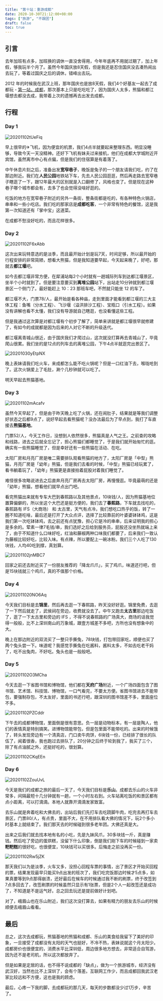 ```yaml
---
title: "第十站：重游成都"
date: 2020-10-30T21:12:00+08:00
tags: ["旅游", "不跟团"] 
draft: false
toc: true
---
```


## 引言

去年加班有点多，加班换的调休一直没舍得用，今年年底再不用就过期了，加上年假，够我玩半个月了。虽然今年国庆放8天假，但是我还是忍住国庆没去凑热闹出去玩了，等着过国庆之后的调休，错峰出去玩。

2012 年的时候我在武汉上班，那年国庆也是放8天假，我们4个好基友一起去了成都玩 - [第一站，成都](https://blog.forecho.com/di-yi-zhan-cheng-dou.html)，那次基本上只是吃吃吃了，因为国庆人太多，熊猫和都江堰想去都没去成，我带着上次的遗憾再去出发去成都。

<!--more-->

## 行程

### Day 1

![20201102tUeFiq](https://blog-1251237404.cos.ap-guangzhou.myqcloud.com/20201102tUeFiq.jpg)

早上很早的✈飞机️，因为便宜的机票，我们4点半就要起来整理东西。明显没睡够，导致今天一天没精神。还好下飞机有妹夫过来接机，他们在成都大学城附近开宾馆，虽然离市中心有点偏，但是我们的住宿算是有着落了。

中午休息片刻之后，准备出发**宽窄巷子**，晚饭是兔子的一个朋友请我们吃，约了在那边附近。我们在**人民公园**地铁站下车，先去人民公园逛逛，然后再走路去宽窄巷子瞎逛了一下，跟12年最大的区别就是入口翻修了，风格也变了。但是现在这种巷子哪个城市都会有，去多了也会觉得没啥好逛的。

吃饭的地方在宽窄巷子附近的另外一条街，整条街都是吃的，有各种特色火锅店，串串和一些小吃店。我们吃的那家店是**成都吃客**，一个非常有特色的餐馆，这是我第一次知道还有「掌中宝」这道菜。

在成都不愁没好吃的，而且花样很多。

### Day 2

![20201102F6xAbb](https://blog-1251237404.cos.ap-guangzhou.myqcloud.com/20201102F6xAbb.jpg)

这次出来玩特意选的是淡季，而且最开始计划是玩7天，时间足够，所以最开始的行程安排的非常简陋，想看大熊猫，但是我知道要早起，今天起来晚了，好吧，那就去**都江堰**吧。

如今去都江堰非常方便，在犀浦站每2个小时就有一趟城际列车到达都江堰景区，坐半个小时就到了。但是要注意要买到**离堆公园**站下，出站走10分钟就到都江堰景区一个侧门了。最好能赶上 10：23 那班车吧，不然就只能坐 12 的车了。

都江堰不大，门票78/人，最开始是看各种庙，走到里面才能看到都江堰的三大主体工程：鱼嘴（分水工程）、飞沙堰（溢洪排沙工程）、宝瓶口（引水工程）。如果没有讲解也看不太懂，我们没有导游就自己瞎逛，也没看懂这些工程。

但是我通过这次算是对都江堰有个初步了解了，简单来讲就是都江堰很早就修建了，有如今的成就都是因为后来的人对它不断的升级迭代。

都江堰离青城山很近，由于国庆我们才爬过山，这次就没打算再去青城山了，毕竟爬山很累。我们坐的是12点的列车去的离堆公园，下午4点半就逛完出景区了。

![20201030yEtpNX](https://blog-1251237404.cos.ap-guangzhou.myqcloud.com/20201030yEtpNX.jpg)

晚上表妹请我们吃火车，来成都怎么能不吃火锅呢？但是一口红油下去，喉咙呛到了。这次火锅爱上了毛肚，涮个几秒钟就可以吃了。

明天早起去熊猫基地。

### Day 3

![20201102mAcafv](https://blog-1251237404.cos.ap-guangzhou.myqcloud.com/20201102mAcafv.jpg)

虽然今天早起了，但是由于昨天晚上吃了火锅，还在闹肚子，结果就是等我们调整好状态之后都9点了，说好早起去看熊猫呢？没办法最后为了早点到，我打了车直接去**熊猫基地**。

门票52/人，今天工作日，没想到人依然很多，熊猫真是人气之王。之前查的攻略和线路，进去之后就全忘记了，担心熊猫们都睡觉了，于是我们就开始匆忙的逛。确实有一些熊猫睡觉了，但是幸好还有一些熊猫在活动、在吃。

太阳厂房和月亮厂房是唯二需要排队观看熊猫的地方了，太阳厂房是「中型」熊猫，月亮厂房是「幼年」熊猫，但是我们去看的时候，「中型」熊猫已经玩累了，看书躺着玩了，「幼年」熊猫更是直接拍着屁股对着我们睡觉了。

难怪很多攻略说进去之后直奔月亮厂房再去太阳厂房，再慢慢逛。毕竟最萌的还是「幼年」熊猫，想看他们就早点出门吧。

看完熊猫出来就有专车大巴到春熙路以及其他景点，10块钱/人，因为熊猫基地位置算偏僻的，所以坐这个大巴还是挺方便的，我们去了**春熙路**，下车就去找吃的，春熙路有 IFS（大商场） 和 太古里，天气有点冷，我们想吃口热乎的饭，转了一圈不知道吃啥，最后还是打开了大众点评，选择了比较靠前的叶婆婆钵钵鸡，这是我们第一次吃钵钵鸡，去之前还有点犹豫，担心它是冷的串串，后来证明我的担心是多余的。荤素一律7毛钱/串，我们选好之后给到服务员，屁股还没坐热就端上来了，由于不知道什么口味好吃，红油和藤椒两种口味我们都要了，后来我们一致认为藤椒比较好吃，比较入味。有点辣，所以要配上一碗冰粉。我们三个人吃了130块钱，人均40吃到撑，真划算。

![20201102jnMBC7](https://blog-1251237404.cos.ap-guangzhou.myqcloud.com/20201102jnMBC7.jpg)

回家之前还去附近买了一份朋友推荐的「降龙爪爪」，买了鸡爪，味道还行吧，但是15块钱就三个鸡爪，真的不值那个价格。

### Day 4

![202011020NO6Aq](https://blog-1251237404.cos.ap-guangzhou.myqcloud.com/202011020NO6Aq.jpg)

今天我们目标是去**锦里**，然后再去逛一下春熙路，昨天没好好逛。锦里免费，去逛了一下然后就走了，武侯祠在旁边，收费就没去了。中午又跑去**太古里**那边吃饭了，逛了一下太古里和旁边的 IFS ，不得不说春熙路的广场真大，商场的话我觉得一般般，比不上深圳南山的万象城，跟壹方城差不多吧，方所也没有想象中的大。

晚上在那边附近的双流买了一整只手撕兔，78块钱，打包带回家吃，顺便也买了两个兔头尝一下。味道呢？我感觉手撕兔在吃酱料，酱料太多，不如去吃老干妈了，吃不出兔肉，不好吃。兔头也是一般般吧。

### Day 5

![20201102O3MCha](https://blog-1251237404.cos.ap-guangzhou.myqcloud.com/20201102O3MCha.jpg)

今天去逛一下省图书馆和博物馆，他们都在**天府广场**附近，一个广场四面包含了图书馆、艺术馆、科技馆、博物馆，一口气看完，不要太方便。省图书馆进去不能带包，要强制存包，不太友好，里面的书还行吧，跟深圳的图书馆差不多，里面座位不多。

![20201102PZCddr](https://blog-1251237404.cos.ap-guangzhou.myqcloud.com/20201102PZCddr.jpg)

下午去的成都博物馆，里面倒是很有意思。负一层是动物标本，有一层是陶人，他们的表情真是特别搞笑。进博物馆能带包，但是包里面不能带吃的。出来的时候饿了，转头发现旁边有一个清真店，门口卖牛肉饼，6块钱一份，已经排了很长的队伍了，闻着很香，我也跑过去排队了，20分钟之后终于轮到我了，我买了三个，除了有点油腻之外，还挺好吃的，很划算。

![20201102CKqEEn](https://blog-1251237404.cos.ap-guangzhou.myqcloud.com/20201102CKqEEn.jpg)

### Day 6

![20201102ZouUvL](https://blog-1251237404.cos.ap-guangzhou.myqcloud.com/20201102ZouUvL.jpg)

今天是我们的成都之旅的最后一天了，今天我们目标是**乐山**。成都去乐山的火车非常多，间隔最短十几分钟就有一趟，一个小时左右到。火车站离吃饭的和景区都有点小距离，可以打滴滴。本地人就靠开滴滴发家致富。

去乐山就是奔着吃和大佛去的，出站后我们先打车去吃跷脚牛肉，吃完去再打车去景区，门票80/人，有点贵，里面不大，在不用排队看大佛的情况下，玩2个多小时基本上就结束了。我们那天去的时候碰到很多老年团。大佛还真是大。

出来之后我们就去找本地有名的小吃，先是九妹风爪，30多块钱一斤，真是赚钱。然后吃了旁边的蛋烘糕，没留下什么印象，倒是我们刚下车的时候碰到一家卖**粑粑糕**的很好吃，也很便宜，10块钱可以买很多。后悔走之前没再买一份。

![20201102Rw5jZK](https://blog-1251237404.cos.ap-guangzhou.myqcloud.com/20201102Rw5jZK.jpg)

那天我们以为是淡季，火车又多，没担心回程车票的事情，出了景区才开始买回程的票，结果发现最早只能买9点出发的班次了，我们吃完饭那边时候才5点多，如果真要等到9点那得崩溃，还好最后在候车的时候通过我不断的刷票，终于改签到7点多回去了，改签刷票的时候虽然只显示有1张票，但是2个人一起改签还是成功了，不知道是不是运气好。总之回去玩还是提前做好计划吧。

对了，峨眉山也在乐山附近，我们这次没打算去，如果有精力的朋友去乐山的时候顺便去峨眉山看看。

## 最后

总之，这次去成都玩，熊猫基地的熊猫和成都、乐山的美食给我留下了美好的印象，一旦接受了成都没有太阳的天气也挺好，不冷不热，表妹说就这个月太阳少。成都房价也很便宜的，消费水平比深圳低，周边很多地方想去，非常适合自驾游，因为还不是老司机，所以这次都放弃了。

但是如果是定居的话，也不得不说成都的「缺点」，做为一个旅游城市，经济没有武汉好，当然也比不上深圳了，会有个落差。互联网工作少，而且成都回我武汉老家比较远和不方便，这也是我的顾虑。

最后，心疼一下我的脚，去成都玩的那几天，每天的步数都没少过1万步，辛苦了。
